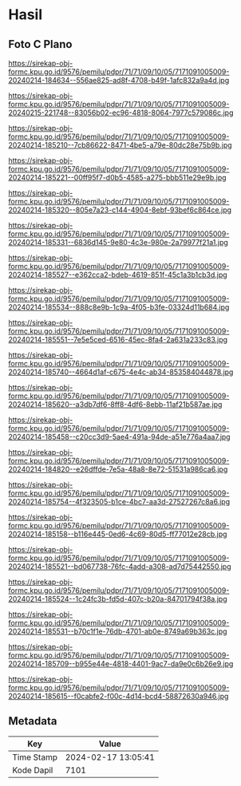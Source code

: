 # Hasil

## Foto C Plano

https://sirekap-obj-formc.kpu.go.id/9576/pemilu/pdpr/71/71/09/10/05/7171091005009-20240214-184634--556ae825-ad8f-4708-b49f-1afc832a9a4d.jpg

https://sirekap-obj-formc.kpu.go.id/9576/pemilu/pdpr/71/71/09/10/05/7171091005009-20240215-221748--83056b02-ec96-4818-8064-7977c579086c.jpg

https://sirekap-obj-formc.kpu.go.id/9576/pemilu/pdpr/71/71/09/10/05/7171091005009-20240214-185210--7cb86622-8471-4be5-a79e-80dc28e75b9b.jpg

https://sirekap-obj-formc.kpu.go.id/9576/pemilu/pdpr/71/71/09/10/05/7171091005009-20240214-185221--00ff95f7-d0b5-4585-a275-bbb511e29e9b.jpg

https://sirekap-obj-formc.kpu.go.id/9576/pemilu/pdpr/71/71/09/10/05/7171091005009-20240214-185320--805e7a23-c144-4904-8ebf-93bef6c864ce.jpg

https://sirekap-obj-formc.kpu.go.id/9576/pemilu/pdpr/71/71/09/10/05/7171091005009-20240214-185331--6836d145-9e80-4c3e-980e-2a79977f21a1.jpg

https://sirekap-obj-formc.kpu.go.id/9576/pemilu/pdpr/71/71/09/10/05/7171091005009-20240214-185527--e362cca2-bdeb-4619-851f-45c1a3b1cb3d.jpg

https://sirekap-obj-formc.kpu.go.id/9576/pemilu/pdpr/71/71/09/10/05/7171091005009-20240214-185534--888c8e9b-1c9a-4f05-b3fe-03324d11b684.jpg

https://sirekap-obj-formc.kpu.go.id/9576/pemilu/pdpr/71/71/09/10/05/7171091005009-20240214-185551--7e5e5ced-6516-45ec-8fa4-2a631a233c83.jpg

https://sirekap-obj-formc.kpu.go.id/9576/pemilu/pdpr/71/71/09/10/05/7171091005009-20240214-185740--4664d1af-c675-4e4c-ab34-853584044878.jpg

https://sirekap-obj-formc.kpu.go.id/9576/pemilu/pdpr/71/71/09/10/05/7171091005009-20240214-185620--a3db7df6-8ff8-4df6-8ebb-11af21b587ae.jpg

https://sirekap-obj-formc.kpu.go.id/9576/pemilu/pdpr/71/71/09/10/05/7171091005009-20240214-185458--c20cc3d9-5ae4-491a-94de-a51e776a4aa7.jpg

https://sirekap-obj-formc.kpu.go.id/9576/pemilu/pdpr/71/71/09/10/05/7171091005009-20240214-184820--e26dffde-7e5a-48a8-8e72-51531a986ca6.jpg

https://sirekap-obj-formc.kpu.go.id/9576/pemilu/pdpr/71/71/09/10/05/7171091005009-20240214-185754--4f323505-b1ce-4bc7-aa3d-27527267c8a6.jpg

https://sirekap-obj-formc.kpu.go.id/9576/pemilu/pdpr/71/71/09/10/05/7171091005009-20240214-185158--b116e445-0ed6-4c69-80d5-ff77012e28cb.jpg

https://sirekap-obj-formc.kpu.go.id/9576/pemilu/pdpr/71/71/09/10/05/7171091005009-20240214-185521--bd067738-76fc-4add-a308-ad7d75442550.jpg

https://sirekap-obj-formc.kpu.go.id/9576/pemilu/pdpr/71/71/09/10/05/7171091005009-20240214-185524--1c24fc3b-fd5d-407c-b20a-84701794f38a.jpg

https://sirekap-obj-formc.kpu.go.id/9576/pemilu/pdpr/71/71/09/10/05/7171091005009-20240214-185531--b70c1f1e-76db-4701-ab0e-8749a69b363c.jpg

https://sirekap-obj-formc.kpu.go.id/9576/pemilu/pdpr/71/71/09/10/05/7171091005009-20240214-185709--b955e44e-4818-4401-9ac7-da9e0c6b26e9.jpg

https://sirekap-obj-formc.kpu.go.id/9576/pemilu/pdpr/71/71/09/10/05/7171091005009-20240214-185615--f0cabfe2-f00c-4d14-bcd4-58872630a946.jpg


## Metadata

| Key        | Value               |
| ---------- | ------------------- |
| Time Stamp | 2024-02-17 13:05:41 |
| Kode Dapil | 7101                |



